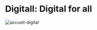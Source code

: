 # Digitall: Digital for all
![accueil-digital](https://user-images.githubusercontent.com/42948882/60333647-dc810600-9999-11e9-8412-9f0e7203760b.jpg)

